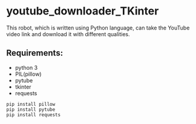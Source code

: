 # youtube_downloader_TKinter
This robot, which is written using Python language, can take the YouTube video link and download it with different qualities.

## Requirements:

+ python 3 
+ PIL(pillow) 
+ pytube
+ tkinter
+ requests 
```
pip install pillow 
pip install pytube
pip install requests
```
